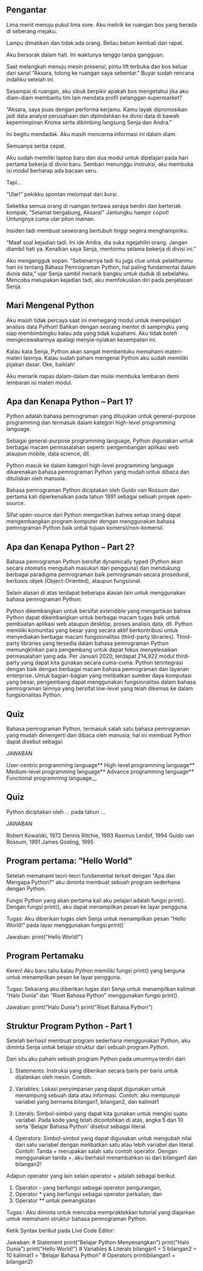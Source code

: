 ## Pengantar

Lima menit menuju pukul lima sore. Aku melirik ke ruangan bos yang berada di seberang mejaku.

Lampu dimatikan dan tidak ada orang. Beliau belum kembali dari rapat.

Aku bersorak dalam hati. Ini waktunya tenggo tanpa gangguan.

Saat melangkah menuju mesin presensi, pintu lift terbuka dan bos keluar dari sana! “Aksara, tolong ke ruangan saya sebentar.” Buyar sudah rencana indahku setelah ini.

Sesampai di ruangan, aku sibuk berpikir apakah bos mengetahui jika aku diam-diam membantu tim lain mendata profil pelanggan supermarket?

“Aksara, saya puas dengan performa kerjamu. Kamu layak dipromosikan jadi data analyst perusahaan dan dipindahkan ke divisi data di bawah kepemimpinan Kroma serta dibimbing langsung Senja dan Andra.”

Ini begitu mendadak. Aku masih mencerna informasi ini dalam diam.

Semuanya serba cepat.

Aku sudah memiliki laptop baru dan dua modul untuk dipelajari pada hari pertama bekerja di divisi baru. Sembari menunggu instruksi, aku membuka isi modul berharap ada bacaan seru.

Tapi…

“Ular!” pekikku spontan melompat dari kursi.

Seketika semua orang di ruangan tertawa seraya berdiri dan berteriak kompak, “Selamat bergabung, Aksara!” Jantungku hampir copot! Untungnya cuma ular piton mainan.

Insiden tadi membuat seseorang bertubuh tinggi segera menghampiriku.

“Maaf soal kejadian tadi. Ini ide Andra, dia suka ngejahilin orang. Jangan diambil hati ya. Kenalkan saya Senja, mentormu selama bekerja di divisi ini.”

Aku mengangguk sopan. “Sebenarnya tadi itu juga clue untuk pelatihanmu hari ini tentang Bahasa Pemrograman Python, hal paling fundamental dalam dunia data,” ujar Senja sambil menarik bangku untuk duduk di sebelahku. Mencoba melupakan kejadian tadi, aku memfokuskan diri pada penjelasan Senja.

## Mari Mengenal Python

Aku masih tidak percaya saat ini memegang modul untuk mempelajari analisis data Python! Bahkan dengan seorang mentor di sampingku yang siap membimbingku kalau ada yang tidak kupahami. Aku tidak boleh mengecewakannya apalagi menyia-nyiakan kesempatan ini.

Kalau kata Senja, Python akan sangat membantuku memahami materi-materi lainnya. Kalau sudah paham mengenai Python aku sudah memiliki pijakan dasar. Oke, baiklah!

Aku menarik napas dalam-dalam dan mulai membuka lembaran demi lembaran isi materi modul.

## Apa dan Kenapa Python – Part 1?

Python adalah bahasa pemrograman yang ditujukan untuk general-purpose programming dan termasuk dalam kategori high-level programming language.

Sebagai general-purpose programming language, Python digunakan untuk berbagai macam permasalahan seperti: pengembangan aplikasi web ataupun mobile, data science, dll.

Python masuk ke dalam kategori high-level programming language dikarenakan bahasa pemrograman Python yang mudah untuk dibaca dan dituliskan oleh manusia.

Bahasa pemrograman Python diciptakan oleh Guido van Rossum dan pertama kali diperkenalkan pada tahun 1991 sebagai sebuah proyek open-source.

Sifat open-source dari Python mengartikan bahwa setiap orang dapat mengembangkan program komputer dengan menggunakan bahasa pemrograman Python baik untuk tujuan komersil/non-komersil.

## Apa dan Kenapa Python – Part 2?

Bahasa pemrograman Python bersifat dynamically typed (Python akan secara otomatis mengubah masukan dari pengguna) dan mendukung berbagai paradigma pemrograman baik pemrograman secara prosedural, berbasis objek (Object-Oriented), ataupun fungsional.

Selain alasan di atas terdapat beberapa alasan lain untuk menggunakan bahasa pemrograman Python:

Python dikembangkan untuk bersifat extendible yang mengartikan bahwa Python dapat dikembangkan untuk berbagai macam tugas baik untuk pembuatan aplikasi web ataupun desktop, proses analisis data, dll.
Python memiliki komunitas yang besar yang secara aktif berkontribusi untuk menyediakan berbagai macam fungsionalitas (third-party libraries). Third-party libraries yang tersedia dalam bahasa pemrograman Python memungkinkan para pengembang untuk dapat fokus menyelesaikan permasalahan yang ada. Per Januari 2020, terdapat 214,922 modul third-party yang dapat kita gunakan secara cuma-cuma.
Python terintegrasi dengan baik dengan berbagai macam bahasa pemrograman dan layanan enterprise. Untuk bagian-bagian yang melibatkan sumber daya komputasi yang besar, pengembang dapat menggunakan fungsionalitas dalam bahasa pemrograman lainnya yang bersifat low-level yang telah dikemas ke dalam fungsionalitas Python.

## Quiz

Bahasa pemrograman Python, termasuk salah satu bahasa pemrograman yang mudah dimengerti dan dibaca oleh manusia, hal ini membuat Python dapat disebut sebagai:

JAWABAN

User-centric programming language**
High-level programming language**
Medium-level programming language**
Advance programming language**
Functional programming language\_\_

## Quiz

Python diciptakan oleh … pada tahun …

JAWABAN

Robert Kowalski, 1972
Dennis Ritchie, 1993
Rasmus Lerdof, 1994
Guido van Rossum, 1991
James Gosling, 1995

## Program pertama: "Hello World"

Setelah memahami teori-teori fundamental terkait dengan "Apa dan Mengapa Python?"
aku diminta membuat sebuah program sederhana dengan Python.

Fungsi Python yang akan pertama kali aku pelajari adalah fungsi print().
Dengan fungsi print(), aku dapat menampilkan pesan ke layar pengguna.

Tugas:
Aku diberikan tugas oleh Senja untuk menampilkan pesan “Hello World!” pada layar menggunakan fungsi print()

Jawaban:
print("Hello World!")

## Program Pertamaku

Keren! Aku baru tahu kalau Python memiliki fungsi print() yang berguna untuk menampilkan pesan ke layar pengguna.

Tugas:
Sekarang aku diberikan tugas dari Senja untuk menampilkan kalimat “Halo Dunia” dan “Riset Bahasa Python” menggunakan fungsi print().

Jawaban:
print("Halo Dunia")
print("Riset Bahasa Python")

## Struktur Program Python - Part 1

Setelah berhasil membuat program sederhana menggunakan Python, aku diminta Senja untuk belajar struktur dari sebuah program Python.

Dari situ aku paham sebuah program Python pada umumnya terdiri dari:

1. Statements: Instruksi yang diberikan secara baris per baris untuk dijalankan oleh mesin. Contoh:

2. Variables: Lokasi penyimpanan yang dapat digunakan untuk menampung sebuah data atau informasi. Contoh: aku mempunyai variabel yang bernama bilangan1, bilangan2, dan kalimat1

3. Literals: Simbol-simbol yang dapat kita gunakan untuk mengisi suatu variabel. Pada kode yang telah dicontohkan di atas, angka 5 dan 10 serta 'Belajar Bahasa Python' disebut sebagai literal.

4. Operators: Simbol-simbol yang dapat digunakan untuk mengubah nilai dari satu variabel dengan melibatkan satu atau lebih variabel dan literal. Contoh: Tanda + merupakan salah satu contoh operator. Dengan menggunakan tanda +, aku berhasil menambahkan isi dari bilangan1 dan bilangan2!

Adapun operator yang lain selain operator + adalah sebagai berikut.

1. Operator - yang berfungsi sebagai operator pengurangan,
2. Operator \* yang berfungsi sebagai operator perkalian, dan
3. Operator \*\* untuk pemangkatan

Tugas :
Aku diminta untuk mencoba mempraktekkan tutorial yang diajarkan untuk memahami struktur bahasa pemrograman Python.

Ketik Syntax berikut pada Live Code Editor:

Jawaban:
\# Statement
print("Belajar Python Menyenangkan")
print("Halo Dunia")
print("Hello World!")
\# Variables & Literals
bilangan1 = 5
bilangan2 = 10
kalimat1 = "Belajar Bahasa Python"
\# Operators
print(bilangan1 + bilangan2)
